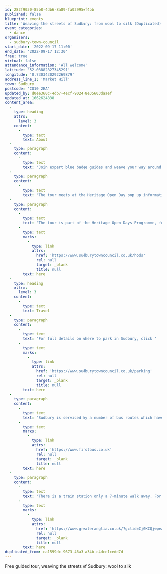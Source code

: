 ```yaml
---
id: 282f9030-85b8-4db6-8a89-fa02995ef4bb
published: false
blueprint: events
title: 'Weaving the streets of Sudbury: from wool to silk (Duplicated)'
event_categories:
  - dance
organisers:
  - sudbury-town-council
start_date: '2022-09-17 11:00'
end_date: '2022-09-17 12:30'
free: true
virtual: false
attendance_information: 'All welcome'
latitude: '52.03882827345291'
longitude: '0.7303430292269879'
address_line_1: 'Market Hill'
town: Sudbury
postcode: 'CO10 2EA'
updated_by: d0ee360c-4db7-4ecf-9024-8e35603daaef
updated_at: 1662624838
content_area:
  -
    type: heading
    attrs:
      level: 3
    content:
      -
        type: text
        text: About
  -
    type: paragraph
    content:
      -
        type: text
        text: 'Join expert blue badge guides and weave your way around Sudbury’s historic streets which are seeped in silk and wool weaving heritage. Architectural clues and monuments from these trades stand proudly throughout the town; from characterful Weavers’ Cottages, to mighty Silk Mills, Sudbury’s Weavers’ Piece garden packed with dye plants to Sudbury’s three magnificent medieval churches and splendid timber framed buildings, the architectural legacy of the wealth of Sudbury’s wool trade. After the decline of the wool trade, Sudbury’s spinners and weavers turned their skills to the production of lighter fabrics, including silk.'
  -
    type: paragraph
    content:
      -
        type: text
        text: 'The tour meets at the Heritage Open Day pop up information stand (look out for the pink bunting) adjacent to the Gainsborough Statue on Market Hill, Sudbury. The tour will take approximately 1.5 hours.'
  -
    type: paragraph
    content:
      -
        type: text
        text: 'The tour is part of the Heritage Open Days Programme, for more information click '
      -
        type: text
        marks:
          -
            type: link
            attrs:
              href: 'https://www.sudburytowncouncil.co.uk/hods'
              rel: null
              target: _blank
              title: null
        text: here
  -
    type: heading
    attrs:
      level: 3
    content:
      -
        type: text
        text: Travel
  -
    type: paragraph
    content:
      -
        type: text
        text: 'For full details on where to park in Sudbury, click '
      -
        type: text
        marks:
          -
            type: link
            attrs:
              href: 'https://www.sudburytowncouncil.co.uk/parking'
              rel: null
              target: _blank
              title: null
        text: here
  -
    type: paragraph
    content:
      -
        type: text
        text: 'Sudbury is serviced by a number of bus routes which have various stops around the town. For full First Bus timetables, click '
      -
        type: text
        marks:
          -
            type: link
            attrs:
              href: 'https://www.firstbus.co.uk'
              rel: null
              target: _blank
              title: null
        text: here
  -
    type: paragraph
    content:
      -
        type: text
        text: 'There is a train station only a 7-minute walk away. For Greater Anglia timetables, click '
      -
        type: text
        marks:
          -
            type: link
            attrs:
              href: 'https://www.greateranglia.co.uk/?gclid=Cj0KCQjwpeaYBhDXARIsAEzItbHTQ7xGDOIFnXcvDux8pT6RKmcN-nmwCUOlTfbvmz-JYREUTVJgyqQaAgBvEALw_wcB'
              rel: null
              target: _blank
              title: null
        text: here
duplicated_from: ca1599dc-9673-46a3-a34b-c4dce1cedd7d
---
```

Free guided tour, weaving the streets of Sudbury: wool to silk